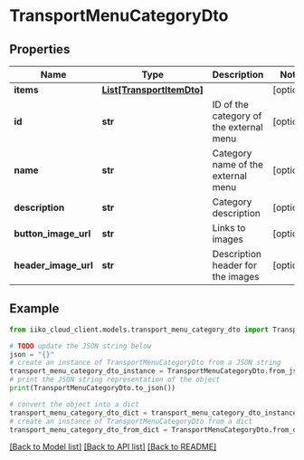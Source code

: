 # TransportMenuCategoryDto


## Properties

Name | Type | Description | Notes
------------ | ------------- | ------------- | -------------
**items** | [**List[TransportItemDto]**](TransportItemDto.md) |  | [optional] 
**id** | **str** | ID of the category of the external menu | [optional] 
**name** | **str** | Category name of the external menu | [optional] 
**description** | **str** | Category description | [optional] 
**button_image_url** | **str** | Links to images | [optional] 
**header_image_url** | **str** | Description header for the images | [optional] 

## Example

```python
from iiko_cloud_client.models.transport_menu_category_dto import TransportMenuCategoryDto

# TODO update the JSON string below
json = "{}"
# create an instance of TransportMenuCategoryDto from a JSON string
transport_menu_category_dto_instance = TransportMenuCategoryDto.from_json(json)
# print the JSON string representation of the object
print(TransportMenuCategoryDto.to_json())

# convert the object into a dict
transport_menu_category_dto_dict = transport_menu_category_dto_instance.to_dict()
# create an instance of TransportMenuCategoryDto from a dict
transport_menu_category_dto_from_dict = TransportMenuCategoryDto.from_dict(transport_menu_category_dto_dict)
```
[[Back to Model list]](../README.md#documentation-for-models) [[Back to API list]](../README.md#documentation-for-api-endpoints) [[Back to README]](../README.md)


